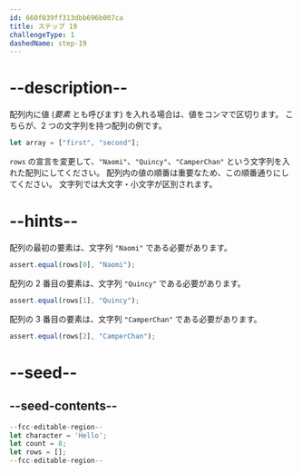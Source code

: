 ```yaml
---
id: 660f039ff313dbb696b007ca
title: ステップ 19
challengeType: 1
dashedName: step-19
---
```


# --description--

配列内に値 (<dfn>要素</dfn> とも呼びます) を入れる場合は、値をコンマで区切ります。 こちらが、2 つの文字列を持つ配列の例です。

```js
let array = ["first", "second"];
```

`rows` の宣言を変更して、`"Naomi"`、`"Quincy"`、`"CamperChan"` という文字列を入れた配列にしてください。 配列内の値の順番は重要なため、この順番通りにしてください。 文字列では大文字・小文字が区別されます。

# --hints--

配列の最初の要素は、文字列 `"Naomi"` である必要があります。

```js
assert.equal(rows[0], "Naomi");
```

配列の 2 番目の要素は、文字列 `"Quincy"` である必要があります。

```js
assert.equal(rows[1], "Quincy");
```

配列の 3 番目の要素は、文字列 `"CamperChan"` である必要があります。

```js
assert.equal(rows[2], "CamperChan");
```

# --seed--

## --seed-contents--

```js
--fcc-editable-region--
let character = 'Hello';
let count = 8;
let rows = [];
--fcc-editable-region--
```
